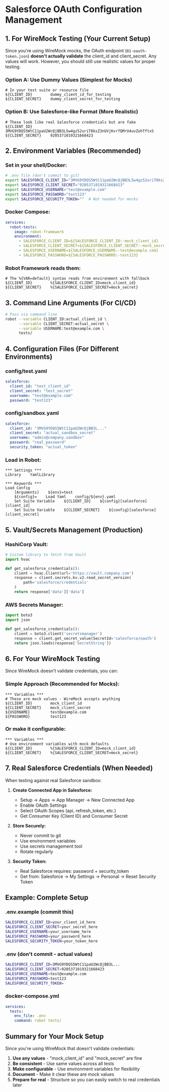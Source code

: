 # Salesforce OAuth Configuration Management

## 1. For WireMock Testing (Your Current Setup)

Since you're using WireMock mocks, the OAuth endpoint (`01-oauth-token.json`) **doesn't actually validate** the client_id and client_secret. Any values will work. However, you should still use realistic values for proper testing.

### Option A: Use Dummy Values (Simplest for Mocks)
```robot
# In your test suite or resource file
${CLIENT_ID}        dummy_client_id_for_testing
${CLIENT_SECRET}    dummy_client_secret_for_testing
```

### Option B: Use Salesforce-like Format (More Realistic)
```robot
# These look like real Salesforce credentials but are fake
${CLIENT_ID}        3MVG9YDQS5WtC11paU2WcQjBB3L5w4gz52uriT8ksZ3nUVjKvrfQMrU4uvZohTftxS
${CLIENT_SECRET}    9205371019321668423
```

## 2. Environment Variables (Recommended)

### Set in your shell/Docker:
```bash
# .env file (don't commit to git)
export SALESFORCE_CLIENT_ID="3MVG9YDQS5WtC11paU2WcQjBB3L5w4gz52uriT8ksZ3nUVjKvrfQMrU4uvZohTftxS"
export SALESFORCE_CLIENT_SECRET="9205371019321668423"
export SALESFORCE_USERNAME="test@example.com"
export SALESFORCE_PASSWORD="test123"
export SALESFORCE_SECURITY_TOKEN=""  # Not needed for mocks
```

### Docker Compose:
```yaml
services:
  robot-tests:
    image: robot-framework
    environment:
      - SALESFORCE_CLIENT_ID=${SALESFORCE_CLIENT_ID:-mock_client_id}
      - SALESFORCE_CLIENT_SECRET=${SALESFORCE_CLIENT_SECRET:-mock_secret}
      - SALESFORCE_USERNAME=${SALESFORCE_USERNAME:-test@example.com}
      - SALESFORCE_PASSWORD=${SALESFORCE_PASSWORD:-test123}
```

### Robot Framework reads them:
```robot
# The %{VAR=default} syntax reads from environment with fallback
${CLIENT_ID}        %{SALESFORCE_CLIENT_ID=mock_client_id}
${CLIENT_SECRET}    %{SALESFORCE_CLIENT_SECRET=mock_secret}
```

## 3. Command Line Arguments (For CI/CD)

```bash
# Pass via command line
robot --variable CLIENT_ID:actual_client_id \
      --variable CLIENT_SECRET:actual_secret \
      --variable USERNAME:test@example.com \
      tests/
```

## 4. Configuration Files (For Different Environments)

### config/test.yaml
```yaml
salesforce:
  client_id: "test_client_id"
  client_secret: "test_secret"
  username: "test@example.com"
  password: "test123"
```

### config/sandbox.yaml
```yaml
salesforce:
  client_id: "3MVG9YDQS5WtC11paU2WcQjBB3L..."
  client_secret: "actual_sandbox_secret"
  username: "admin@company.sandbox"
  password: "real_password"
  security_token: "actual_token"
```

### Load in Robot:
```robot
*** Settings ***
Library    YamlLibrary

*** Keywords ***
Load Config
    [Arguments]    ${env}=test
    ${config}=    Load Yaml    config/${env}.yaml
    Set Suite Variable    ${CLIENT_ID}    ${config}[salesforce][client_id]
    Set Suite Variable    ${CLIENT_SECRET}    ${config}[salesforce][client_secret]
```

## 5. Vault/Secrets Management (Production)

### HashiCorp Vault:
```python
# Custom library to fetch from Vault
import hvac

def get_salesforce_credentials():
    client = hvac.Client(url='https://vault.company.com')
    response = client.secrets.kv.v2.read_secret_version(
        path='salesforce/credentials'
    )
    return response['data']['data']
```

### AWS Secrets Manager:
```python
import boto3
import json

def get_salesforce_credentials():
    client = boto3.client('secretsmanager')
    response = client.get_secret_value(SecretId='salesforce/oauth')
    return json.loads(response['SecretString'])
```

## 6. For Your WireMock Testing

Since WireMock doesn't validate credentials, you can:

### Simple Approach (Recommended for Mocks):
```robot
*** Variables ***
# These are mock values - WireMock accepts anything
${CLIENT_ID}        mock_client_id
${CLIENT_SECRET}    mock_client_secret
${USERNAME}         test@example.com
${PASSWORD}         test123
```

### Or make it configurable:
```robot
*** Variables ***
# Use environment variables with mock defaults
${CLIENT_ID}        %{SALESFORCE_CLIENT_ID=mock_client_id}
${CLIENT_SECRET}    %{SALESFORCE_CLIENT_SECRET=mock_secret}
```

## 7. Real Salesforce Credentials (When Needed)

When testing against real Salesforce sandbox:

1. **Create Connected App in Salesforce:**
   - Setup → Apps → App Manager → New Connected App
   - Enable OAuth Settings
   - Select OAuth Scopes (api, refresh_token, etc.)
   - Get Consumer Key (Client ID) and Consumer Secret

2. **Store Securely:**
   - Never commit to git
   - Use environment variables
   - Use secrets management tool
   - Rotate regularly

3. **Security Token:**
   - Real Salesforce requires: password + security_token
   - Get from: Salesforce → My Settings → Personal → Reset Security Token

## Example: Complete Setup

### .env.example (commit this)
```bash
SALESFORCE_CLIENT_ID=your_client_id_here
SALESFORCE_CLIENT_SECRET=your_secret_here
SALESFORCE_USERNAME=your_username_here
SALESFORCE_PASSWORD=your_password_here
SALESFORCE_SECURITY_TOKEN=your_token_here
```

### .env (don't commit - actual values)
```bash
SALESFORCE_CLIENT_ID=3MVG9YDQS5WtC11paU2WcQjBB3L...
SALESFORCE_CLIENT_SECRET=9205371019321668423
SALESFORCE_USERNAME=test@example.com
SALESFORCE_PASSWORD=test123
SALESFORCE_SECURITY_TOKEN=
```

### docker-compose.yml
```yaml
services:
  tests:
    env_file: .env
    command: robot tests/
```

## Summary for Your Mock Setup

Since you're using WireMock that doesn't validate credentials:

1. **Use any values** - "mock_client_id" and "mock_secret" are fine
2. **Be consistent** - Use same values across all tests
3. **Make configurable** - Use environment variables for flexibility
4. **Document** - Make it clear these are mock values
5. **Prepare for real** - Structure so you can easily switch to real credentials later